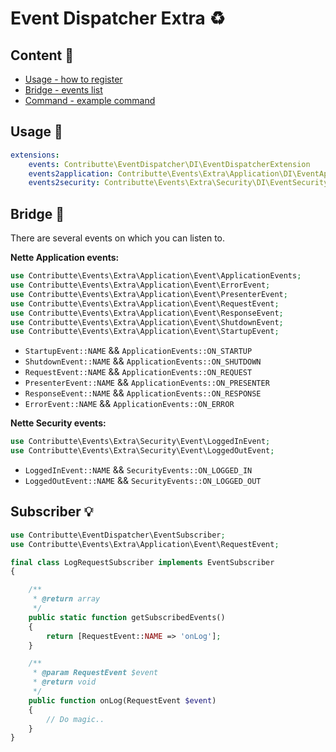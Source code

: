 # Event Dispatcher Extra :recycle:

## Content :gift:

- [Usage - how to register](#usage-tada)
- [Bridge - events list](#bridge-wrench)
- [Command - example command](#subscriber-bulb)

## Usage :tada:

```yaml
extensions:
    events: Contributte\EventDispatcher\DI\EventDispatcherExtension
    events2application: Contributte\Events\Extra\Application\DI\EventApplicationBridgeExtension
    events2security: Contributte\Events\Extra\Security\DI\EventSecurityBridgeExtension
```

## Bridge :wrench:

There are several events on which you can listen to.

**Nette Application events:**

```php
use Contributte\Events\Extra\Application\Event\ApplicationEvents;
use Contributte\Events\Extra\Application\Event\ErrorEvent;
use Contributte\Events\Extra\Application\Event\PresenterEvent;
use Contributte\Events\Extra\Application\Event\RequestEvent;
use Contributte\Events\Extra\Application\Event\ResponseEvent;
use Contributte\Events\Extra\Application\Event\ShutdownEvent;
use Contributte\Events\Extra\Application\Event\StartupEvent;
```

- `StartupEvent::NAME` && `ApplicationEvents::ON_STARTUP`
- `ShutdownEvent::NAME` && `ApplicationEvents::ON_SHUTDOWN`
- `RequestEvent::NAME` && `ApplicationEvents::ON_REQUEST`
- `PresenterEvent::NAME` && `ApplicationEvents::ON_PRESENTER`
- `ResponseEvent::NAME` && `ApplicationEvents::ON_RESPONSE`
- `ErrorEvent::NAME` && `ApplicationEvents::ON_ERROR`

**Nette Security events:**

```php
use Contributte\Events\Extra\Security\Event\LoggedInEvent;
use Contributte\Events\Extra\Security\Event\LoggedOutEvent;
```

- `LoggedInEvent::NAME` && `SecurityEvents::ON_LOGGED_IN`
- `LoggedOutEvent::NAME` && `SecurityEvents::ON_LOGGED_OUT`

## Subscriber :bulb:

```php
use Contributte\EventDispatcher\EventSubscriber;
use Contributte\Events\Extra\Application\Event\RequestEvent;

final class LogRequestSubscriber implements EventSubscriber
{

	/**
	 * @return array
	 */
	public static function getSubscribedEvents()
	{
		return [RequestEvent::NAME => 'onLog'];
	}

	/**
	 * @param RequestEvent $event
	 * @return void
	 */
	public function onLog(RequestEvent $event)
	{
	    // Do magic..
	}
}
```

